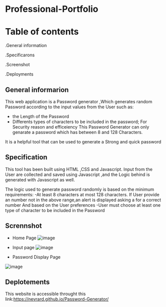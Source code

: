 # Professional-Portfolio

# Table of contents

.General information

.Specificarons

.Screenshot

.Deployments

## General informarion

This web application is a Password generator ,Which generates random Password according to the input values from the User such as:
 - the Length of the Password
 - Differents types of characters to be included in the password;
 For Security reason and efficeiency This Password Generator can only genarate a password which has between  8 and 128 Characters.

 It is a helpful tool that can be used to generate a Strong and quick password
 
 ## Specification

 This tool has been built using HTML ,CSS and Javascript.
 Input from the User are collected and saved  using Javascript ,and the Logic behind is generated with Javascript as well.
  
 The logic used to generate password randomly is based on the minimum requirements:
   -At least 8 characters at most 128 characters.
 If User provide an number not in the above range,an alert is displayed asking a for a correct number
 And based on the User preferences
  -User must choose at least one type of character to be included in the Password
 
  
## Scrennshot
- Home Page 
![image](https://user-images.githubusercontent.com/77184762/110228651-b894f800-7ed0-11eb-8b66-71eb8f28dcf9.png)

- Input page 
![image](https://user-images.githubusercontent.com/77184762/110228913-f8f57580-7ed2-11eb-8f60-f44574362f39.png)

- Password Display Page

![image](https://user-images.githubusercontent.com/77184762/110228651-b894f800-7ed0-11eb-8b66-71eb8f28dcf9.png)


 
## Deplotements
This website is accessible  throught this link:https://nevrard.github.io/Password-Generator/



